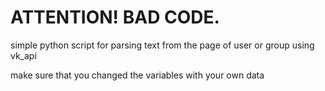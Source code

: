 # ATTENTION! BAD CODE.

simple python script for parsing text from the page of user or group using vk_api

make sure that you changed the variables with your own data

